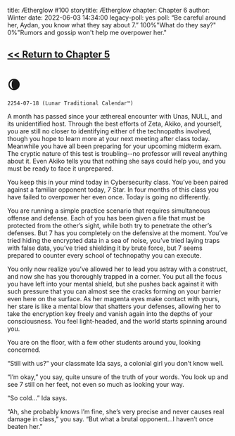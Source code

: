 title: Ætherglow #100
storytitle: Ætherglow 
chapter: Chapter 6
author: Winter
date: 2022-06-03 14:34:00
legacy-poll: yes
poll: “Be careful around her, Aydan, you know what they say about 7.”
      100%"What do they say?"
      0%"Rumors and gossip won't help me overpower her."


[<< Return to Chapter 5](https://translunar.academy/fic/post/96)
------------------------

🌘
=

`2254-07-18 (Lunar Traditional Calendar™)`

A month has passed since your æthereal encounter with Unas, NULL, and its unidentified host. Through the best efforts of Zeta, Akiko, and yourself, you are still no closer to identifying either of the technopaths involved, though you hope to learn more at your next meeting after class today. Meanwhile you have all been preparing for your upcoming midterm exam. The cryptic nature of this test is troubling--no professor will reveal anything about it. Even Akiko tells you that nothing she says could help you, and you must be ready to face it unprepared.

You keep this in your mind today in Cybersecurity class. You’ve been paired against a familiar opponent today, 7 Star.  In four months of this class you have failed to overpower her even once. Today is going no differently.

You are running a simple practice scenario that requires simultaneous offense and defense. Each of you has been given a file that must be protected from the other’s sight, while both try to penetrate the other’s defenses. But 7 has you completely on the defensive at the moment. You’ve tried hiding the encrypted data in a sea of noise, you’ve tried laying traps with false data, you’ve tried shielding it by brute force, but 7 seems prepared to counter every school of technopathy you can execute.

You only now realize you’ve allowed her to lead you astray with a construct, and now she has you thoroughly trapped in a corner. You put all the focus you have left into your mental shield, but she pushes back against it with such pressure that you can almost see the cracks forming on your barrier even here on the surface. As her magenta eyes make contact with yours, her stare is like a mental blow that shatters your defenses, allowing her to take the encryption key freely and vanish again into the depths of your consciousness. You feel light-headed, and the world starts spinning around you.

You are on the floor, with a few other students around you, looking concerned.

“Still with us?” your classmate Ida says, a colonial girl you don’t know well.

“I’m okay,” you say, quite unsure of the truth of your words. You look up and see 7 still on her feet, not even so much as looking your way.

“So cold…” Ida says.

“Ah, she probably knows I’m fine, she’s very precise and never causes real damage in class,” you say. “But what a brutal opponent…I haven’t once beaten her.”

